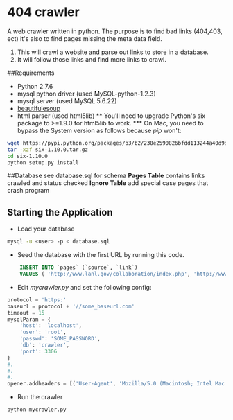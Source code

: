 
# 404 crawler
A web crawler written in python. The purpose is to find bad links (404,403, ect) it's also to find pages missing the meta data field.

1. This will crawl a website and parse out links to store in a database.
2. It will follow those links and find more links to crawl.

##Requirements
* Python 2.7.6
* mysql python driver (used MySQL-python-1.2.3) 
* mysql server (used MySQL 5.6.22)
* [beautifulesoup](http://www.crummy.com/software/BeautifulSoup/)
* html parser (used html5lib)
** You'll need to upgrade Python's six package to >=1.9.0 for html5lib to work.
*** On Mac, you need to bypass the System version as follows because *pip* won't:

```bash
wget https://pypi.python.org/packages/b3/b2/238e2590826bfdd113244a40d9d3eb26918bd798fc187e2360a8367068db/six-1.10.0.tar.gz#md5=34eed507548117b2ab523ab14b2f8b55
tar -xzf six-1.10.0.tar.gz
cd six-1.10.0
python setup.py install
```
 
##Database
see database.sql for schema
**Pages Table**
contains links crawled and status checked
**Ignore Table**
add special case pages that crash program


## Starting the Application
* Load your database

```bash
mysql -u <user> -p < database.sql
```

* Seed the database with the first URL by running this code.

```sql
    INSERT INTO `pages` (`source`, `link`) 
    VALUES ( 'http://www.lanl.gov/collaboration/index.php', 'http://www.lanl.gov/about/index.php' );
```

* Edit *mycrawler.py* and set the following config:

```python
protocol = 'https:'
baseurl = protocol + '//some_baseurl.com'
timeout = 15
mysqlParam = {
    'host': 'localhost',
    'user': 'root',
    'passwd': 'SOME_PASSWORD',
    'db': 'crawler',
    'port': 3306
}
#.
#.
#.
opener.addheaders = [('User-Agent', 'Mozilla/5.0 (Macintosh; Intel Mac OS X 10_12_5) AppleWebKit/537.36 (KHTML, like Gecko) Chrome/58.0.3029.110 Safari/537.36')]  # Chrome 58.0.3029.110
```

* Run the crawler

```bash
python mycrawler.py
```
